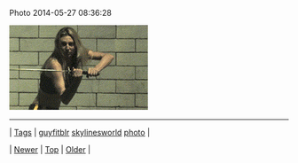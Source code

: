 <!--
title: Photo 2014-05-27 08
date: 2020-06-28T15:27:00.304Z
tags: guyfitblr, skylinesworld, photo
-->


Photo 2014-05-27 08:36:28

![](86985442499-0.gif)

<!--BOTTOM-POST-NAVIGATION-->
---

| [Tags](tags.md) | [guyfitblr](tag-guyfitblr.md) [skylinesworld](tag-skylinesworld.md) [photo](tag-photo.md) |

| [Newer](86968027751.md) | [Top](index.md) | [Older](86993472844.md) |